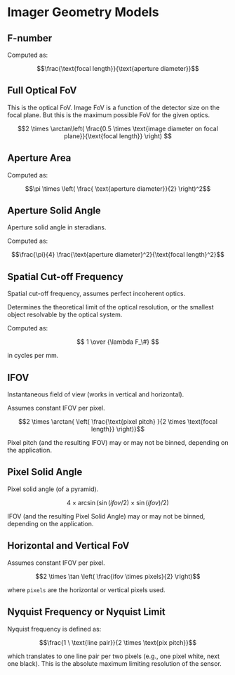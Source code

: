# Imager Geometry Models

## F-number

Computed as:

$$\frac{\text{focal length}}{\text{aperture diameter}}$$

## Full Optical FoV

This is the optical FoV. Image FoV is a function of the detector size on the focal plane. But this is the maximum possible FoV for the given optics.

$$2 \times \arctan\left( \frac{0.5 \times \text{image diameter on focal plane}}{\text{focal length}} \right) $$

## Aperture Area

Computed as:

$$\pi \times \left( \frac{ \text{aperture diameter}}{2} \right)^2$$

## Aperture Solid Angle

Aperture solid angle in steradians.

Computed as:

$$\frac{\pi}{4} \frac{\text{aperture diameter}^2}{\text{focal length}^2}$$

## Spatial Cut-off Frequency

Spatial cut-off frequency, assumes perfect incoherent optics.

Determines the theoretical limit of the optical resolution, or the smallest object resolvable by the optical system.

Computed as:

$$ 1 \over {\lambda F_\#} $$

in cycles per mm.

## IFOV

Instantaneous field of view (works in vertical and horizontal).

Assumes constant IFOV per pixel.

$$2 \times \arctan{ \left( \frac{\text{pixel pitch} }{2 \times \text{focal length}} \right)}$$

Pixel pitch (and the resulting IFOV) may or may not be binned, depending on the application.

## Pixel Solid Angle

Pixel solid angle (of a pyramid).

$$4 \times \arcsin \left(\sin(ifov / 2) \times \sin(ifov) / 2 \right) $$

IFOV (and the resulting Pixel Solid Angle) may or may not be binned, depending on the application.

## Horizontal and Vertical FoV

Assumes constant IFOV per pixel.

$$2 \times \tan \left( \frac{ifov \times pixels}{2} \right)$$

where `pixels` are the horizontal or vertical pixels used.

## Nyquist Frequency or Nyquist Limit

Nyquist frequency is defined as:

$$\frac{1 \ \text{line pair}}{2 \times \text{pix pitch}}$$

which translates to one line pair per two pixels (e.g., one pixel white, next one black). This is the absolute maximum limiting resolution of the sensor.
